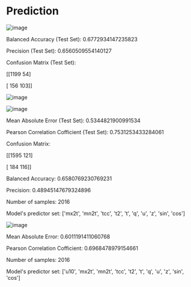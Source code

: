 # Prediction


![image](https://github.com/user-attachments/assets/b34e4737-e066-4d91-a25b-aecc823f1a39)

Balanced Accuracy (Test Set): 0.6772934147235823

Precision (Test Set): 0.6560509554140127

Confusion Matrix (Test Set):

[[1199   54]

 [ 156  103]]


![image](https://github.com/user-attachments/assets/1f06a71f-83ff-44ab-b27d-456efa7d0898)

![image](https://github.com/user-attachments/assets/45b6015e-8163-43cf-9e75-40a0bec8b437)

Mean Absolute Error (Test Set): 0.5344821900991534

Pearson Correlation Cofficient (Test Set): 0.7531253433284061


Confusion Matrix:

[[1595  121]

 [ 184  116]]
 
Balanced Accuracy: 0.6580769230769231

Precision: 0.48945147679324896

Number of samples: 2016

Model's predictor set: ['mx2t', 'mn2t', 'tcc', 't2', 't', 'q', 'u', 'z', 'sin', 'cos']

![image](https://github.com/user-attachments/assets/6282f837-b51b-4faa-967b-fe98c8bac54c)

Mean Absolute Error: 0.6011191411060768

Pearson Correlation Cofficient: 0.6968478979154661

Number of samples: 2016

Model's predictor set: ['u10', 'mx2t', 'mn2t', 'tcc', 't2', 't', 'q', 'u', 'z', 'sin', 'cos']

